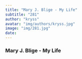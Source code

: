 ```yaml
---
title: "Mary J. Blige - My Life"
subtitle: "281"
author: "kryss"
avatar: "img/authors/kryss.jpg"
image: "img/281.jpg"
date:
---
```


### Mary J. Blige - My Life
